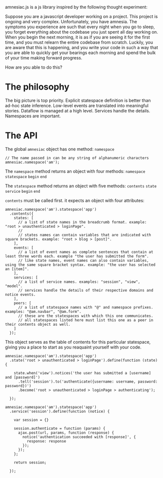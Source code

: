 
amnesiac.js is a js library inspired by the following thought experiment:

Suppose you are a javascript developer working on a project. This project is ongoing and very complex. Unfortunately, you have amnesia. The symptoms you experience are such that every night when you go to sleep, you forget everything about the codebase you just spent all day working on. When you begin the next morning, it is as if you are seeing it for the first time, and you must relearn the entire codebase from scratch. Luckily, you are aware that this is happening, and you write your code in such a way that you are able to quickly get your bearings each morning and spend the bulk of your time making forward progress.

How are you able to do this?

The philosophy
==============
The big picture is top priority.
Explicit statespace definition is better than ad-hoc state inference.
Low-level events are translated into meaningful stories.
Dataflow is managed at a high level. Services handle the details.
Namespaces are important.

The API
=======

The global `amnesiac` object has one method:
`namespace`

```
// The name passed in can be any string of alphanumeric characters
amnesiac.namespace('am');
```

The `namespace` method returns an object with four methods:
`namespace`
`statespace`
`begin`
`end`

The `statespace` method returns an object with five methods:
`contents`
`state`
`service`
`begin`
`end`

`contents` must be called first. it expects an object with four attributes:
```
amnesiac.namespace('am').statespace('app')
  .contents({
    states: [
      // a list of state names in the breadcrumb format. example: "root > unauthenticated > loginPage".
      //
      // states names can contain variables that are indicated with square brackets. example: "root > blog > [post]".
    ],
    events: [
      // a list of event names as complete sentences that contain at least three words each. example "the user has submitted the form".
      // like state names, event names can also contain variables, using the same square bracket syntax. example: "the user has selected an [item]".
    ],
    services: [
      // a list of service names. examples: "session", "view", "model".
      // services handle the details of their respective domains and notice events.
    ],
    peers: [
      // a list of statespace names with "@" and namespace prefixes. examples: "@am.navbar", "@am.form".
      // these are the statespaces with which this one communicates.
      // all statespaces listed here must list this one as a peer in their contents object as well.
    ]
  });
```
This object serves as the table of contents for this particular statespace, giving you a place to start as you reaquaint yourself with your code.

```
amnesiac.namespace('am').statespace('app')
  .state('root > unauthenticated > loginPage').define(function (state) {

    state.when('view').notices('the user has submitted a [username] and [password]')
      .tell('session').to('authenticate({username: username, password: password})')
      .become('root > unauthenticated > loginPage > authenticating');

  });
```

```
amnesiac.namespace('am').statespace('app')
  .service('session').define(function (notice) {

    var session = {}

    session.authenticate = function (params) {
      ajax.post(url, params, function (response) {
        notice('authentication succeeded with [response]', {
          response: response
        });
      });
    };

    return session;

  });
```

